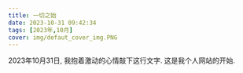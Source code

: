 ```yaml
---
title: 一切之始
date: 2023-10-31 09:42:34
tags: [2023年,10月]
cover: img/defaut_cover_img.PNG
---
```

2023年10月31日, 我抱着激动的心情敲下这行文字. 这是我个人网站的开始.